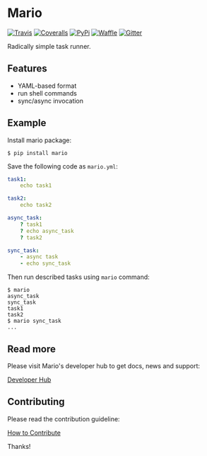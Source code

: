 # Mario

[![Travis](https://img.shields.io/travis/inventive-ninja/mario.svg)](https://travis-ci.org/inventive-ninja/mario)
[![Coveralls](http://img.shields.io/coveralls/inventive-ninja/mario.svg?branch=master)](https://coveralls.io/r/inventive-ninja/mario?branch=master)
[![PyPi](https://img.shields.io/pypi/v/mario.svg)](https://pypi.python.org/pypi/mario)
[![Waffle](https://img.shields.io/badge/board-waffle-brightgreen.svg)](https://waffle.io/inventive-ninja/inventive.ninja)
[![Gitter](https://img.shields.io/badge/chat-gitter-brightgreen.svg)](https://gitter.im/inventive-ninja/public)

Radically simple task runner.

## Features

- YAML-based format
- run shell commands
- sync/async invocation

## Example

Install mario package:

```
$ pip install mario
```

Save the following code as `mario.yml`:


```yaml
task1:
    echo task1

task2:
    echo task2

async_task:
    ? task1
    ? echo async_task
    ? task2

sync_task:
    - async task
    - echo sync_task
```

Then run described tasks using `mario` command:

```
$ mario
async_task
sync_task
task1
task2
$ mario sync_task
...
```

## Read more

Please visit Mario's developer hub to get docs, news and support:

[Developer Hub](https://supermario.readme.io/)

## Contributing

Please read the contribution guideline:

[How to Contribute](CONTRIBUTING.md)

Thanks!
